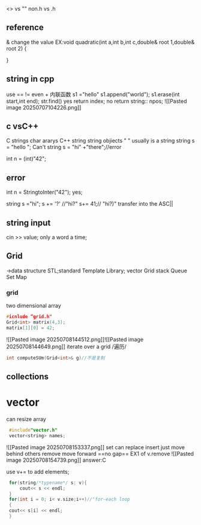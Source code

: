 <> vs ""
non.h vs .h
## reference
& change the value 
EX:void quadratic(int a,int b,int c,double& root 1,double& root 2)
{

}
## string in cpp
use == != even +
内联函数
s1 ="hello"
s1.append("world");
s1.erase(int start,int end);
str.find()
yes return index;
no return string:: npos;
![[Pasted image 20250707104226.png]]
## c vsC++
C strings char ararys
C++ string string objiects
"  " usually is a string
string s = "hello ";
Can't string s = "hi" +"there";//error

int n = (int)"42";
## error
int n = StringtoInter("42");
yes;

string s ="hi";
s += '?' //"hi?"
s+= 41;// "hi?)" transfer into the ASC||

## string input
cin >> value; only a word a time;

## Grid
->data structure
STL;standard Template Library;
vector Grid stack Queue Set Map
### grid
two dimensional array

```c++
#icnlude “grid.h"
Grid<int> matrix(4,3);
matrix[1][0] = 42;

```


![[Pasted image 20250708144512.png]]![[Pasted image 20250708144649.png]]
iterate over a grid /遍历/
```c++
int computeSUm(Grid<int>& g)//不是复制
```
 
 ## collections
 # vector 
  can resize array
 ```c++
  #include"vector.h"
  vector<string> names;
```
 ![[Pasted image 20250708153337.png]]
  set can replace
  insert just move behind others
  remove move forward ==no gap==
  EX1 of  v.remove
  ![[Pasted image 20250708154739.png]]
  answer:C
 
 use v+= to add elements;
 ```C++
  for(string/*typename*/ s: v){
	  cout<< s << endl;
  }
  for(int i = 0; i< v.size;i++)//"for-each loop
  {
  cout<< s[i] << endl;
  }
```